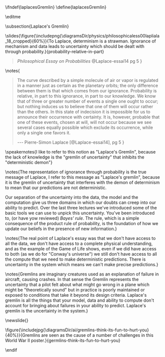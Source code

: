 \ifndef{laplacesGremlin}
\define{laplacesGremlin}

\editme


\subsection{Laplace's Gremlin}

\slides{\figure{\includepng{\diagramsDir/physics/philosophicaless00lapliala_18_cropped}{60%}}{To Laplace, determinism is a strawman. Ignorance of mechanism and data leads to uncertainty which should be dealt with through probability.}{probability-relative-in-part}
>
> *Philosophical Essay on Probabilities* @Laplace-essai14 pg 5
}

\notes{
> The curve described by a simple molecule of air or vapor is regulated
> in a manner just as certain as the planetary orbits; the only
> difference between them is that which comes from our ignorance. 
> Probability is relative, in part to this ignorance, in part to our
> knowledge. We know that of three or greater number of events a single
> one ought to occur; but nothing induces us to believe that one of them
> will occur rather than the others. In this state of indecision it is
> impossible for us to announce their occurrence with certainty. It is,
> however, probable that one of these events, chosen at will, will not
> occur because we see several cases equally possible which exclude its
> occurrence, while only a single one favors it.
>
> --- Pierre-Simon Laplace [@Laplace-essai14], pg 5
}

\speakernotes{I like to refer to this notion as "Laplace's Gremlin", because the lack of knowledge is the "gremlin of uncertainty" that inhibits the "deterministic demon"}

\notes{The representation of ignorance through probability is the true message of Laplace, I refer to this message as "Laplace's gremlin", because it is the gremlin of uncertainty that interferes with the demon of determinism to mean that our predictions are not deterministic. 

Our separation of the uncertainty into the data, the model and the computation give us three domains in which our doubts can creep into our ability to predict. Over the last three lectures we've introduced some of the basic tools we can use to unpick this uncertainty. You've been introduced to, (or have yow reviewed) *Bayes' rule*. The rule, which is a simple consequence of the product rule of probability, is the foundation of how we update our beliefs in the presence of new information.}

\notes{The real point of Laplace's essay was that we don't have access to all the data, we don't have access to a complete physical understanding, and as the example of the Game of Life shows, even if we did have access to both (as we do for "Conway's universe") we still don't have access to all the compute that we need to make deterministic predictions. There is uncertainty in the system which means we can't make precise predictions.}


\notes{Gremlins are imaginary creatures used as an explanation of failure in aircraft, causing crashes. In that sense the Gremlin represents the uncertainty that a pilot felt about what might go wrong in a plane which might be "theoretically sound" but in practice is poorly maintained or exposed to conditions that take it beyond its design criteria. Laplace's gremlin is all the things that your model, data and ability to compute don't account for bringing about failures in your ability to predict. Laplace's gremlin is the uncertainty in the system.}

\newslide{}

\figure{\includejpg{\diagramsDir/ai/gremlins-think-its-fun-to-hurt-you}{40%}}{Gremlins are seen as the cause of a number of challenges in this World War II poster.}{germlins-think-its-fun-to-hurt-you}

\endif
